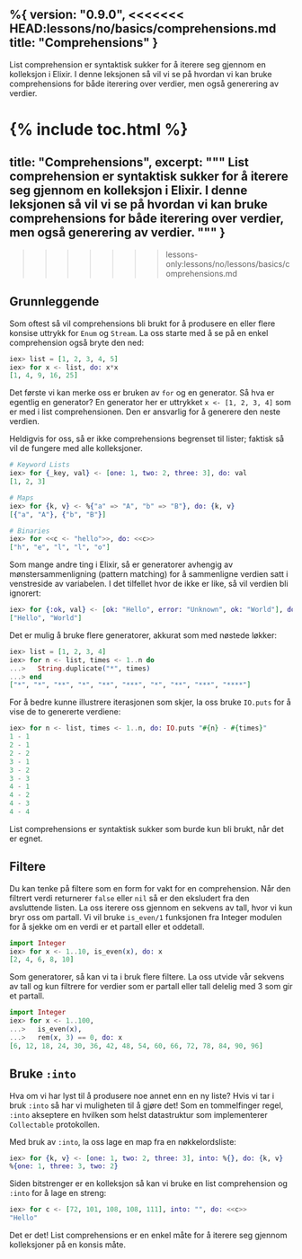 %{
  version: "0.9.0",
<<<<<<< HEAD:lessons/no/basics/comprehensions.md
  title: "Comprehensions"
}
---

List comprehension er syntaktisk sukker for å iterere seg gjennom en kolleksjon i Elixir. I denne leksjonen så vil vi se på hvordan vi kan bruke comprehensions for både iterering over verdier, men også generering av verdier.

{% include toc.html %}
=======
  title: "Comprehensions",
  excerpt: """
  List comprehension er syntaktisk sukker for å iterere seg gjennom en kolleksjon i Elixir. I denne leksjonen så vil vi se på hvordan vi kan bruke comprehensions for både iterering over verdier, men også generering av verdier.
  """
}
---
>>>>>>> lessons-only:lessons/no/lessons/basics/comprehensions.md

## Grunnleggende

Som oftest så vil comprehensions bli brukt for å produsere en eller flere konsise uttrykk for `Enum` og `Stream`.
La oss starte med å se på en enkel comprehension også bryte den ned:

```elixir
iex> list = [1, 2, 3, 4, 5]
iex> for x <- list, do: x*x
[1, 4, 9, 16, 25]
```

Det første vi kan merke oss er bruken av `for` og en generator. Så hva er egentlig en generator? En generator her er uttrykket `x <- [1, 2, 3, 4]` som er med i list comprehensionen. Den er ansvarlig for å generere den neste verdien.

Heldigvis for oss, så er ikke comprehensions begrenset til lister; faktisk så vil de fungere med alle kolleksjoner.

```elixir
# Keyword Lists
iex> for {_key, val} <- [one: 1, two: 2, three: 3], do: val
[1, 2, 3]

# Maps
iex> for {k, v} <- %{"a" => "A", "b" => "B"}, do: {k, v}
[{"a", "A"}, {"b", "B"}]

# Binaries
iex> for <<c <- "hello">>, do: <<c>>
["h", "e", "l", "l", "o"]
```

Som mange andre ting i Elixir, så er generatorer avhengig av mønstersammenligning (pattern matching) for å sammenligne verdien satt i venstreside av variabelen. I det tilfellet hvor de ikke er like, så vil verdien bli ignorert:

```elixir
iex> for {:ok, val} <- [ok: "Hello", error: "Unknown", ok: "World"], do: val
["Hello", "World"]
```

Det er mulig å bruke flere generatorer, akkurat som med nøstede løkker:

```elixir
iex> list = [1, 2, 3, 4]
iex> for n <- list, times <- 1..n do
...>   String.duplicate("*", times)
...> end
["*", "*", "**", "*", "**", "***", "*", "**", "***", "****"]
```

For å bedre kunne illustrere iterasjonen som skjer, la oss bruke `IO.puts` for å vise de to genererte verdiene:

```elixir
iex> for n <- list, times <- 1..n, do: IO.puts "#{n} - #{times}"
1 - 1
2 - 1
2 - 2
3 - 1
3 - 2
3 - 3
4 - 1
4 - 2
4 - 3
4 - 4
```

List comprehensions er syntaktisk sukker som burde kun bli brukt, når det er egnet.

## Filtere

Du kan tenke på filtere som en form for vakt for en comprehension. Når den filtrert verdi returnerer `false` eller `nil` så er den eksludert fra den avsluttende listen. La oss iterere oss gjennom en sekvens av tall, hvor vi kun bryr oss om partall. Vi vil bruke `is_even/1` funksjonen fra Integer modulen for å sjekke om en verdi er et partall eller et oddetall.

```elixir
import Integer
iex> for x <- 1..10, is_even(x), do: x
[2, 4, 6, 8, 10]
```

Som generatorer, så kan vi ta i bruk flere filtere. La oss utvide vår sekvens av tall og kun filtrere for verdier som er partall eller tall delelig med 3 som gir et partall.

```elixir
import Integer
iex> for x <- 1..100,
...>   is_even(x),
...>   rem(x, 3) == 0, do: x
[6, 12, 18, 24, 30, 36, 42, 48, 54, 60, 66, 72, 78, 84, 90, 96]
```

## Bruke `:into`

Hva om vi har lyst til å produsere noe annet enn en ny liste? Hvis vi tar i bruk `:into` så har vi muligheten til å gjøre det! Som en tommelfinger regel, `:into` akseptere en hvilken som helst datastruktur som implementerer `Collectable` protokollen.

Med bruk av `:into`, la oss lage en map fra en nøkkelordsliste:

```elixir
iex> for {k, v} <- [one: 1, two: 2, three: 3], into: %{}, do: {k, v}
%{one: 1, three: 3, two: 2}
```

Siden bitstrenger er en kolleksjon så kan vi bruke en list comprehension og `:into` for å lage en streng:

```elixir
iex> for c <- [72, 101, 108, 108, 111], into: "", do: <<c>>
"Hello"
```

Det er det! List comprehensions er en enkel måte for å iterere seg gjennom kolleksjoner på en konsis måte.
